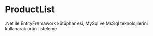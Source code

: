 # ProductList
.Net ile EntityFremawork kütüphanesi, MySql ve MsSql teknolojilerini kullanarak ürün listeleme
